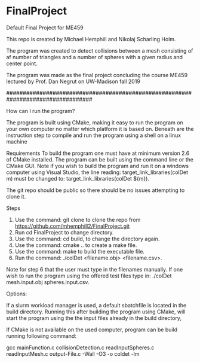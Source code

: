 # FinalProject
Default Final Project for ME459

This repo is created by Michael Hemphill and Nikolaj Scharling Holm.

The program was created to detect collisions between a mesh consisting
of af number of triangles and a number of spheres with a given radius
and center point. 

The program was made as the final project concluding the course
ME459 lectured by Prof. Dan Negrut on UW-Madison fall 2019

##################################################################################

How can I run the program?

The program is built using CMake, making it easy to run the program on your own computer no matter which platform it is based on. Beneath are the instruction step to compile and run the program using a shell on a linux machine

Requirements
To build the program one must have at minimum version 2.6 of CMake installed. The program can be built using the command line or the CMake GUI. Note if you wish to build the program and run it on a windows computer using Visual Studio, the line reading: target_link_libraries(colDet m) must be changed to: target_link_libraries(colDet ${m}). 

The git repo should be public so there should be no issues attempting to clone it.

Steps

1.	Use the command: git clone to clone the repo from 
https://github.com/mhemphill2/FinalProject.git 
2.	Run cd FinalProject to change directory.
3.	Use the command: cd build, to change the directory again.
4.	Use the command: cmake .. to create a make file.
5.	Use the command: make to build the executable file.
6.	Run the command: ./colDet <filename.obj> <filename.csv>.

Note for step 6 that the user must type in the filenames manually. If one wish to run the program using the offered test files type in: ./colDet mesh.input.obj spheres.input.csv.

Options:

If a slurm workload manager is used, a default sbatchfile is located in the build directory. Running this after building the program using CMake, will start the program using the the input files already in the build directory,

If CMake is not available on the used computer, program can be build running following command:

gcc mainFunction.c collisionDetection.c readInputSpheres.c readInputMesh.c output-File.c -Wall -O3 -o coldet -lm

